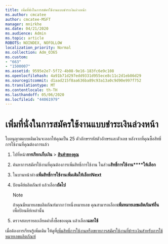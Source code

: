 ```yaml
---
title: เพิ่มที่นั่งในการสมัครใช้งานแบบชําระเงินล่วงหน้า
ms.author: cmcatee
author: cmcatee-MSFT
manager: mnirkhe
ms.date: 04/21/2020
ms.audience: Admin
ms.topic: article
ROBOTS: NOINDEX, NOFOLLOW
localization_priority: Normal
ms.collection: Adm_O365
ms.custom:
- "663"
- "1500007"
ms.assetid: 9595e2e7-5f72-4b08-9e16-183fc6e9c108
ms.openlocfilehash: 4a91b71d297edd9331d955ece8c11c2d1eb86d29
ms.sourcegitcommit: d1aad215f8aa636ba89c93a13a0c9d90e997f752
ms.translationtype: MT
ms.contentlocale: th-TH
ms.lasthandoff: 05/06/2020
ms.locfileid: "44061979"
---
```

# <a name="add-seats-to-a-prepaid-subscription"></a>เพิ่มที่นั่งในการสมัครใช้งานแบบชําระเงินล่วงหน้า

ใบอนุญาตแบบเติมเงินจะออกให้คุณเป็น 25 ตัวอักษรรหัสตัวอักษรและตัวเลข หลังจากที่คุณซื้อสิทธิ์การใช้งานที่คุณต้องการแล้ว 

1. ไปที่หน้า**การเรียกเก็บเงิน** > **[สินค้าของคุณ](https://go.microsoft.com/fwlink/p/?linkid=842054)**

2. ค้นหาการสมัครใช้งานที่คุณต้องการเพิ่มสิทธิ์การใช้งาน ในส่วน**สิทธิ์การใช้งาน****ให้เลือก**

3. ในบานหน้าต่าง**เพิ่มสิทธิ์การใช้งานเพิ่มเติม****ให้เลือก****Next**

4. ป้อนคีย์ผลิตภัณฑ์ แล้วเลือก**ถัดไป**

    > [!NOTE]
    > ถ้าคุณมีหมายเลขผลิตภัณฑ์มากกว่าหนึ่งหมายเลข คุณสามารถเลือก**เพิ่มหมายเลขผลิตภัณฑ์อื่น**เพื่อป้อนคีย์เหล่านั้น

5. ตรวจสอบรายละเอียดคําสั่งซื้อของคุณ แล้วเลือก**แลกใช้**

เมื่อต้องการเรียนรู้เพิ่มเติม ให้ดูที่[เพิ่มสิทธิ์การใช้งานหรือขยายการสมัครใช้งานที่ชําระเงินสําหรับการใช้หมายเลขผลิตภัณฑ์](https://docs.microsoft.com/office365/admin/misc/add-licenses-using-product-key)